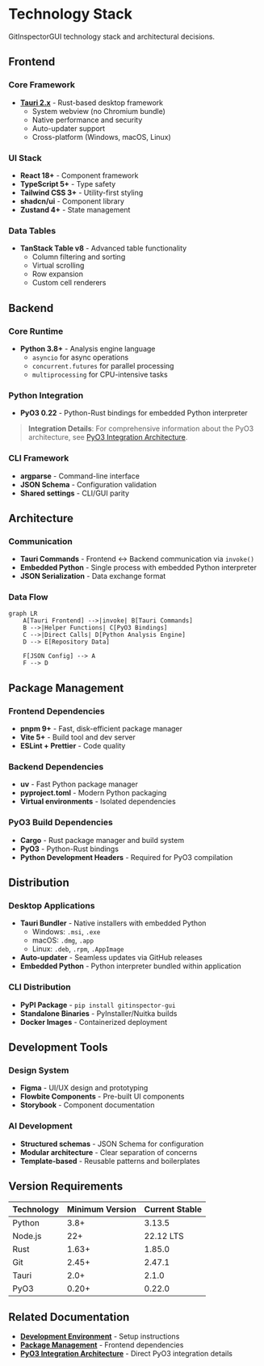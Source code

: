 # Technology Stack

GitInspectorGUI technology stack and architectural decisions.

## Frontend

### Core Framework

-   **[Tauri 2.x](https://tauri.app/)** - Rust-based desktop framework
    -   System webview (no Chromium bundle)
    -   Native performance and security
    -   Auto-updater support
    -   Cross-platform (Windows, macOS, Linux)

### UI Stack

-   **React 18+** - Component framework
-   **TypeScript 5+** - Type safety
-   **Tailwind CSS 3+** - Utility-first styling
-   **shadcn/ui** - Component library
-   **Zustand 4+** - State management

### Data Tables

-   **TanStack Table v8** - Advanced table functionality
    -   Column filtering and sorting
    -   Virtual scrolling
    -   Row expansion
    -   Custom cell renderers

## Backend

### Core Runtime

-   **Python 3.8+** - Analysis engine language
    -   `asyncio` for async operations
    -   `concurrent.futures` for parallel processing
    -   `multiprocessing` for CPU-intensive tasks

### Python Integration

-   **PyO3 0.22** - Python-Rust bindings for embedded Python interpreter

> **Integration Details**: For comprehensive information about the PyO3 architecture, see [PyO3 Integration Architecture](pyo3-integration.md).


### CLI Framework

-   **argparse** - Command-line interface
-   **JSON Schema** - Configuration validation
-   **Shared settings** - CLI/GUI parity

## Architecture

### Communication

-   **Tauri Commands** - Frontend ↔ Backend communication via `invoke()`
-   **Embedded Python** - Single process with embedded Python interpreter
-   **JSON Serialization** - Data exchange format

### Data Flow

```mermaid
graph LR
    A[Tauri Frontend] -->|invoke| B[Tauri Commands]
    B -->|Helper Functions| C[PyO3 Bindings]
    C -->|Direct Calls| D[Python Analysis Engine]
    D --> E[Repository Data]

    F[JSON Config] --> A
    F --> D
```

## Package Management

### Frontend Dependencies

-   **pnpm 9+** - Fast, disk-efficient package manager
-   **Vite 5+** - Build tool and dev server
-   **ESLint + Prettier** - Code quality

### Backend Dependencies

-   **uv** - Fast Python package manager
-   **pyproject.toml** - Modern Python packaging
-   **Virtual environments** - Isolated dependencies

### PyO3 Build Dependencies

-   **Cargo** - Rust package manager and build system
-   **PyO3** - Python-Rust bindings
-   **Python Development Headers** - Required for PyO3 compilation

## Distribution

### Desktop Applications

-   **Tauri Bundler** - Native installers with embedded Python
    -   Windows: `.msi`, `.exe`
    -   macOS: `.dmg`, `.app`
    -   Linux: `.deb`, `.rpm`, `.AppImage`
-   **Auto-updater** - Seamless updates via GitHub releases
-   **Embedded Python** - Python interpreter bundled within application

### CLI Distribution

-   **PyPI Package** - `pip install gitinspector-gui`
-   **Standalone Binaries** - PyInstaller/Nuitka builds
-   **Docker Images** - Containerized deployment

## Development Tools

### Design System

-   **Figma** - UI/UX design and prototyping
-   **Flowbite Components** - Pre-built UI components
-   **Storybook** - Component documentation

### AI Development

-   **Structured schemas** - JSON Schema for configuration
-   **Modular architecture** - Clear separation of concerns
-   **Template-based** - Reusable patterns and boilerplates

## Version Requirements

| Technology | Minimum Version | Current Stable |
| ---------- | --------------- | -------------- |
| Python     | 3.8+            | 3.13.5         |
| Node.js    | 22+             | 22.12 LTS      |
| Rust       | 1.63+           | 1.85.0         |
| Git        | 2.45+           | 2.47.1         |
| Tauri      | 2.0+            | 2.1.0          |
| PyO3       | 0.20+           | 0.22.0         |

## Related Documentation

-   **[Development Environment](../development/environment-setup.md)** - Setup instructions
-   **[Package Management](../development/package-management-overview.md)** - Frontend dependencies
-   **[PyO3 Integration Architecture](pyo3-integration.md)** - Direct PyO3 integration details
